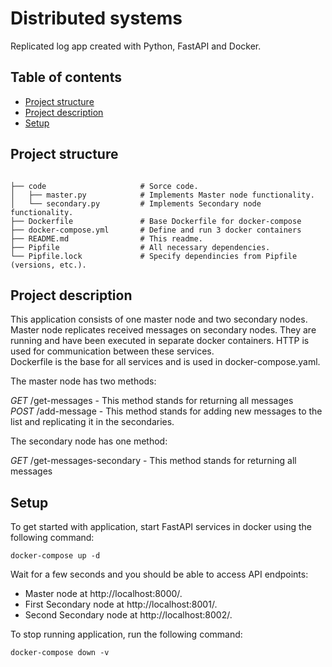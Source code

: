 # Distributed systems

Replicated log app created with Python, FastAPI and Docker.

## Table of contents
* [Project structure](#project-structure)
* [Project description](#project-description)
* [Setup](#setup)


## Project structure
```

├── code                     # Sorce code.
│   ├── master.py            # Implements Master node functionality.
│   └── secondary.py         # Implements Secondary node functionality.
├── Dockerfile               # Base Dockerfile for docker-compose 
├── docker-compose.yml       # Define and run 3 docker containers
├── README.md                # This readme.
├── Pipfile                  # All necessary dependencies.
└── Pipfile.lock             # Specify dependincies from Pipfile (versions, etc.).
```

## Project description

This application consists of one master node and two secondary nodes. 
Master node replicates received messages on secondary nodes.
They are running and have been executed in separate docker containers. 
HTTP is used for communication between these services.  
Dockerfile is the base for all services and is used in docker-compose.yaml.

The master node has two methods:

*GET* /get-messages - This method stands for returning all messages\
*POST* /add-message - This method stands for adding new messages to the list and replicating it in the secondaries.

The secondary node has one method:

*GET* /get-messages-secondary  - This method stands for returning all messages

## Setup

To get started with application, start FastAPI services in docker using the following command:

    docker-compose up -d

Wait for a few seconds and you should be able to access API endpoints:

- Master node at  http://localhost:8000/.
- First Secondary node at  http://localhost:8001/.
- Second Secondary node at  http://localhost:8002/.

To stop running application, run the following command:

    docker-compose down -v
